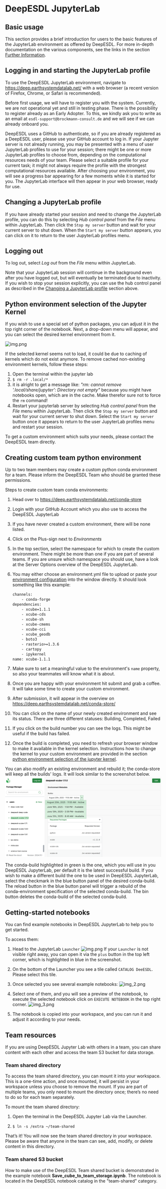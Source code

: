 # DeepESDL JupyterLab

## Basic usage

This section provides a brief introduction for users to the basic features of
the JupyterLab environment as offered by DeepESDL. 
For more in-depth documentation on the various components, see the links in the
section [Further Information](../further-information.md).

## Logging in and starting the JupyterLab profile

To use the DeepESDL JupyterLab environment, navigate to
<https://deep.earthsystemdatalab.net/> with a web browser (a recent version of
Firefox, Chrome, or Safari is recommended).


Before first usage, we will have to register you with the system. Currently, 
we are not operational yet and still in testing phase. There is the 
possibility to register already as an Early Adopter. To this, we kindly ask you 
to write as an email at `esdl-support@brockmann-consult.de` and we will see 
if we can already onboard you.

DeepESDL uses a GitHub to authenticate, so if you are already registered as a 
DeepESDL user, please use your GitHub account to log in. 
If your Jupyter server is not already running, you may be presented
with a menu of user JupyterLab profiles to use for your session; there might be 
one or more JupyterLab profiles to choose from, depending on the computational 
resources needs of your team. Please select a suitable profile for 
your current task; it might not always require the profile with the strongest 
computational resources available.
After choosing your environment, you will see a progress bar appearing for a few 
moments while it is started for you. 
The JupyterLab interface will then appear in your web browser, ready for
use.


## Changing a JupyterLab profile

If you have already started your session and need to change the JupyterLab profile, 
you can do this by selecting *Hub control panel* from the *File* menu within
JupyterLab. Then click the `Stop my server` button and wait for your current
server to shut down. When the `Start my server` button appears, you can click
on it to return to the user JupyterLab profiles menu.

## Logging out

To log out, select *Log out* from the *File* menu within JupyterLab. 

Note that your JupyterLab session will continue in the background even after
you have logged out, but will eventually be terminated due to inactivity. 
If you wish to stop your session explicitly,
you can use the hub control panel as described in the 
[Changing a JupyterLab profile](#changing-a-jupyterlab-profile) section above.

## Python environment selection of the Jupyter Kernel

If you wish to use a special set of python packages, you can adjust it in the 
top right corner of the notebook. Next, a drop-down menu will appear, and you 
can select the desired kernel environment from it. 

![img.png](../../img/environment.png)

If the selected kernel seems not to load, it could be due to caching of kernels
which do not exist anymore. To remove cached non-existing environment kernels, 
follow these steps:

1. Open the terminal within the jupyter lab
2. `$ rm -r .local/*`
3. it is alright to get a message like: _"rm: cannot remove 
   '.local/share/jupyter': Directory not empty"_ because you might have 
    notebooks open, which are in the cache. Make therefor sure not to force 
   the `rm` command!
4. Restart your jupyterlab server by selecting *Hub control panel* from the
   *File* menu within JupyterLab. Then click the `Stop my server` button and 
   wait for your current server to shut down. Select the `Start my server`
   button once it appears to return to the user JupyterLab profiles menu and 
   restart your session. 

To get a custom environment which suits your needs, please contact the DeepESDL
team directly. 

## Creating custom team python environment

Up to two team members may create a custom python conda 
environment for a team. Please inform the DeepESDL Team 
who should be granted these permissions.

Steps to create custom team conda environments:

1.  Head over to https://deep.earthsystemdatalab.net/conda-store
2.  Login with your GitHub Account which you also use to access the DeepESDL
    JupyterLab
3.  If you have never created a custom environment, there will be none listed.
4.  Click on the Plus-sign next to *Environments*
5.  In the top section, select the namespace for which to create the custom
    environment. There might be more than one if you are part of several
    teams. If you are unsure which namespace you should use, have a look
    at the Server Options overview of the DeepESDL JupyterLab.
6.  You may either choose an environment.yml file to upload or paste your
    [environment configuration](https://docs.conda.io/projects/conda/en/latest/user-guide/tasks/manage-environments.html#create-env-file-manually)
    into the window directly.
    It should look something like this example: 

        channels:
            - conda-forge
        dependencies:
            - xcube=1.1.1
            - xcube-cds
            - xcube-sh
            - xcube-cmems
            - xcube-cci
            - xcube_geodb
            - boto3
            - rasterio>=1.3.6
            - cartopy
            - ipykernel
        name: xcube-1.1.1
    
7.  Make sure to set a meaningful value to the environment's `name` property,
    so also your teammates will know what it is about.
8.  Once you are happy with your environment hit submit and grab a coffee. It
    will take some time to create your custom environment.
9.  After submission, it will appear in the overview on
    https://deep.earthsystemdatalab.net/conda-store/
10. You can click on the name of your newly created environment and see its
    status. There are three different statuses: Building, Completed, Failed
11. If you click on the build number you can see the logs. This might be
    useful if the build has failed.
12. Once the build is completed, you need to refresh your browser window
    to make it available in the kernel selection. Instructions how to change
    the kernel to your custom environment are provided
    in the section [python environment selection of the jupyter kernel](#python-environment-selection-of-the-jupyter-kernel).

You can also modify an existing environment and rebuild it; the conda-store 
will keep all the builds' logs.
It will look similar to the screenshot below. 
![conda-builds.png](../../img/conda-builds.png)

The conda-build highlighted in green is the one, which you will use in you 
DeepESDL JupyterLab, per default it is the latest successful build. If you 
wish to make a different build the one to be used in DeepESDL JupyterLab, 
select the checkmark in the blue button panel of the desired conda-build. 
The reload button in the blue button panel will trigger a rebuild of the 
conda-environment specification of the selected conda-build. The bin button 
deletes the conda-build of the selected conda-build. 

## Getting-started notebooks

You can find example notebooks in DeepESDL JupyterLab to help you to get 
started. 

To access them:

1.  Head to the JupyterLab `Launcher`
    ![img.png](../../img/launcher.png)
    If your `Launcher` is not visible right away, you can open it via the `plus` 
    button in the top left corner, which is highlighted in blue in the 
    screenshot.
    
2.  On the bottom of the Launcher you see a tile called `CATALOG DeeESDL`. 
    Please select this tile. 
    
3.  Once selected you see several example notebooks:
    ![img_2.png](../../img/catalog.png) 
    
4.  Select one of them, and you will see a preview of the notebook, to execute 
    the selected notebook click on `EXECUTE NOTEBOOK` in the top right corner. 
    ![img_3.png](../../img/notebook.png)
    
5.  The notebook is copied into your workspace, and you can run it and adjust 
    it according to your needs.

## Team resources

If you are using DeepESDL Jupyter Lab with others in a team, you can share 
content with each other and access the team S3 bucket for data storage.

### Team shared directory

To access the team shared directory, you can mount it into your workspace. 
This is a one-time action, and once mounted, it will persist in your workspace 
unless you choose to remove the mount. If you are part of multiple teams, you 
only need to mount the directory once; there’s no need to do so for each team 
separately. 

To mount the team shared directory:
 
1.  Open the terminal in the DeepESDL Jupyter Lab via the Launcher.
    
2.  `$ ln -s /extra ~/team-shared`

That’s it! You will now see the team shared directory in your workspace. 
Please be aware that anyone in the team can see, add, modify, or delete 
content in this directory.

### Team shared S3 bucket

How to make use of the DeepESDL Team shared bucket is demonstrated in the 
example notebook **Save_cube_to_team_storage.ipynb**. The notebook is located 
in the DeepESDL notebook catalog in the "team-shared" category. 